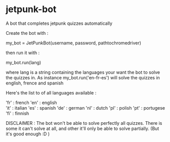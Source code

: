 # jetpunk-bot
A bot that completes jetpunk quizzes automatically



Create the bot with :

my_bot = JetPunkBot(username, password, pathtochromedriver)

then run it with :

my_bot.run(lang)

where lang is a string containing the languages your want the bot to solve the quizzes in.
As instance my_bot.run('en-fr-es') will solve the quizzes in english, frence and spanish

Here's the list to of all languages available :

'fr' : french
'en' : english		
'it' : italian
'es' : spanish
'de' : german
'nl' : dutch
'pl' : polish
'pt' : portugese
'fi' : finnish

DISCLAIMER : The bot won't be able to solve perfectly all quizzes. There is some it can't solve at all, and other it'll only be able to solve
partially. (But it's good enough :D )


